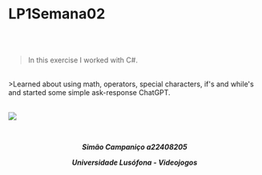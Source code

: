 # LP1Semana02

<br>
<br>

>In this exercise I worked with C#.
<br>
>Learned about using math, operators, special characters, if's and while's and started some simple ask-response ChatGPT.

<br>
<br>

![](https://animeflix.com.br/wp-content/uploads/2025/01/Solo-leveling-1.jpg)


<br>


***<p style="text-align:center;">Simão Campaniço a22408205</p>***

***<p style="text-align:center;">Universidade Lusófona - Videojogos</p>***
